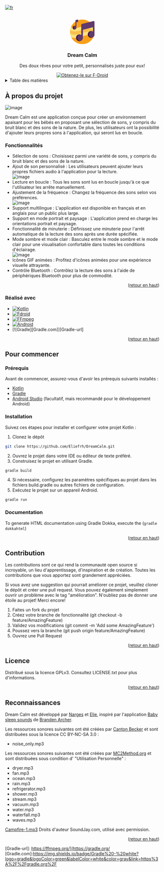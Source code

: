 [![fr](https://img.shields.io/badge/lang-fr-green.svg)](https://github.com/Eliefrh/DreamCalm/edit/main/README.fr.md)
<!-- LOGO DU PROJET -->
<br />
<div align="center">
  <a href="https://github.com/Eliefrh/DreamCalm/blob/60ed4ec1c9a043072405657deda0b08a98ed18b5/baby-sleep-sounds-master/app/src/main/music_notes-playstore.png">
    <img src="baby-sleep-sounds-master/app/src/main/music_notes-playstore.png" alt="Logo" width="80" height="80">
  </a>

  <h3 align="center">Dream Calm</h3>

  <p align="center">
    Des doux rêves pour votre petit, personnalisés juste pour eux!
  </p>
  <a href="https://f-droid.org/packages/protect.babysleepsounds/" target="_blank">
    <img src="https://f-droid.org/badge/get-it-on.png" alt="Obtenez-le sur F-Droid" height="90"/>
  </a>
</div>

<!-- TABLE DES MATIÈRES -->
<details>
  <summary>Table des matières</summary>
  <ol>
    <li><a href="#à-propos-du-projet">À propos du projet</a></li>
    <ul>
      <li><a href="#réalisé-avec">Réalisé avec</a></li>
    </ul>
    <li><a href="#pour-commencer">Pour commencer</a></li>
    <ul>
      <li><a href="#prérequis">Prérequis</a></li>
      <li><a href="#installation">Installation</a></li>
    </ul>
    <li><a href="#contribution">Contribution</a></li>
    <li><a href="#licence">Licence</a></li>
    <li><a href="#reconnaissances">Reconnaissances</a></li>
  </ol>
</details>

<!-- À PROPOS DU PROJET -->
## À propos du projet

![image](https://github.com/Eliefrh/DreamCalm/assets/78127649/6becfa05-fb41-4719-a002-b431887b5a2d)

Dream Calm est une application conçue pour créer un environnement apaisant pour les bébés en proposant une sélection de sons, y compris du bruit blanc et des sons de la nature. De plus, les utilisateurs ont la possibilité d'ajouter leurs propres sons à l'application, qui seront lus en boucle.

### Fonctionnalités
* Sélection de sons : Choisissez parmi une variété de sons, y compris du bruit blanc et des sons de la nature.
* Ajout de son personnalisé : Les utilisateurs peuvent ajouter leurs propres fichiers audio à l'application pour la lecture.<br>
![image](https://github.com/Eliefrh/DreamCalm/assets/78127649/5ad180a5-88e8-4378-b65b-95b7ac44f4e6)
* Lecture en boucle : Tous les sons sont lus en boucle jusqu'à ce que l'utilisateur les arrête manuellement.
* Ajustement de la fréquence : Changez la fréquence des sons selon vos préférences.<br>
![image](https://github.com/Eliefrh/DreamCalm/assets/78127649/2fa447c0-fc05-4258-8f16-99308153172c)
* Support multilingue : L'application est disponible en français et en anglais pour un public plus large.
* Support en mode portrait et paysage : L'application prend en charge les orientations portrait et paysage.
* Fonctionnalité de minuterie : Définissez une minuterie pour l'arrêt automatique de la lecture des sons après une durée spécifiée.
* Mode sombre et mode clair : Basculez entre le mode sombre et le mode clair pour une visualisation confortable dans toutes les conditions d'éclairage.<br>
![image](https://github.com/Eliefrh/DreamCalm/assets/78127649/e44316bf-fa8f-4e40-b31b-cc6574c8cc93)
* Icônes GIF animées : Profitez d'icônes animées pour une expérience visuelle attrayante.
* Contrôle Bluetooth : Contrôlez la lecture des sons à l'aide de périphériques Bluetooth pour plus de commodité.


<p align="right">(<a href="#readme-top">retour en haut</a>)</p>

### Réalisé avec

* [![Kotlin][Kotlin.com]][Kotlin-url]
* [![Fdroid][Fdroid.com]][Fdroid-url]
* [![FFmpeg][FFmpeg.com]][FFmpeg-url]
* [![Android][Android.com]][Android-url]
* [![Gradle][Gradle.com]][Gradle-url]
<p align="right">(<a href="#readme-top">retour en haut</a>)</p>

<!-- POUR COMMENCER -->
## Pour commencer

### Prérequis

Avant de commencer, assurez-vous d'avoir les prérequis suivants installés :

* [Kotlin](https://kotlinlang.org/)
* [Gradle](https://gradle.org/)
* [Android Studio](https://developer.android.com/studio?gad_source=1&gclid=CjwKCAjwouexBhAuEiwAtW_ZxwWbcQbTlq7LgRBNaHZr1O1bXYFwxNLvTfp9L1xw85MFZzy_DUQCGBoC9Q4QAvD_BwE&gclsrc=aw.ds) (facultatif, mais recommandé pour le développement Android)

### Installation

Suivez ces étapes pour installer et configurer votre projet Kotlin :

1. Clonez le dépôt
 ```sh
git clone https://github.com/Eliefrh/DreamCalm.git
  ```
2. Ouvrez le projet dans votre IDE ou éditeur de texte préféré.
3. Construisez le projet en utilisant Gradle.
```sh
gradle build
 ```
4. Si nécessaire, configurez les paramètres spécifiques au projet dans les fichiers build.gradle ou autres fichiers de configuration.
5. Exécutez le projet sur un appareil Android.
```sh
gradle run
 ```

### Documentation
To generate HTML documentation using Gradle Dokka, execute the (`gradle dokkahtml`)

<p align="right">(<a href="#readme-top">retour en haut</a>)</p>

<!-- CONTRIBUTING -->
## Contribution

Les contributions sont ce qui rend la communauté open source si incroyable, un lieu d'apprentissage, d'inspiration et de création. Toutes les contributions que vous apportez sont grandement appréciées.

Si vous avez une suggestion qui pourrait améliorer ce projet, veuillez cloner le dépôt et créer une pull request. Vous pouvez également simplement ouvrir un problème avec le tag "amélioration".
N'oubliez pas de donner une étoile au projet! Merci encore!

1. Faites un fork du projet
2. Créez votre branche de fonctionnalité (git checkout -b feature/AmazingFeature)
3. Validez vos modifications (git commit -m 'Add some AmazingFeature')
4. Poussez vers la branche (git push origin feature/AmazingFeature)
5. Ouvrez une Pull Request

<p align="right">(<a href="#readme-top">retour en haut</a>)</p>

<!-- LICENSE -->
## Licence
Distribué sous la licence GPLv3. Consultez LICENSE.txt pour plus d'informations.

<p align="right">(<a href="#readme-top">retour en haut</a>)</p>

<!-- REMERCIEMENTS -->
## Reconnaissances

Dream Calm est développé par [Narges](https://github.com/NarguSabz) et [Elie](https://github.com/Eliefrh), inspiré par l'application [Baby sleep sounds](https://github.com/brarcher/baby-sleep-sounds) de [Branden Archer](https://github.com/brarcher).

Les ressources sonores suivantes ont été créées par [Canton Becker](http://whitenoise.cantonbecker.com)
et sont distribuées sous la licence CC BY-NC-SA 3.0 :
 - noise_only.mp3

Les ressources sonores suivantes ont été créées par [MC2Method.org](http://mc2method.org/white-noise/)
et sont distribuées sous condition d' "Utilisation Personnelle" :

  - dryer.mp3
  - fan.mp3
  - ocean.mp3
  - rain.mp3
  - refrigerator.mp3
  - shower.mp3
  - stream.mp3
  - vacuum.mp3
  - water.mp3
  - waterfall.mp3
  - waves.mp3

[Campfire-1.mp3](https://www.soundjay.com/nature/campfire-1.mp3) Droits d'auteur SoundJay.com, utilisé avec permission.

<p align="right">(<a href="#readme-top">retour en haut</a>)</p>


<!-- MARKDOWN LINKS & IMAGES -->
<!-- https://www.markdownguide.org/basic-syntax/#reference-style-links -->
[contributors-shield]: https://img.shields.io/github/contributors/othneildrew/Best-README-Template.svg?style=for-the-badge
[contributors-url]: https://github.com/othneildrew/Best-README-Template/graphs/contributors
[forks-shield]: https://img.shields.io/github/forks/othneildrew/Best-README-Template.svg?style=for-the-badge
[forks-url]: https://github.com/othneildrew/Best-README-Template/network/members
[stars-shield]: https://img.shields.io/github/stars/othneildrew/Best-README-Template.svg?style=for-the-badge
[stars-url]: https://github.com/othneildrew/Best-README-Template/stargazers
[issues-shield]: https://img.shields.io/github/issues/othneildrew/Best-README-Template.svg?style=for-the-badge
[issues-url]: https://github.com/othneildrew/Best-README-Template/issues
[license-shield]: https://img.shields.io/github/license/othneildrew/Best-README-Template.svg?style=for-the-badge
[license-url]: https://github.com/othneildrew/Best-README-Template/blob/master/LICENSE.txt
[linkedin-shield]: https://img.shields.io/badge/-LinkedIn-black.svg?style=for-the-badge&logo=linkedin&colorB=555
[linkedin-url]: https://linkedin.com/in/othneildrew
[Kotlin-url]: https://kotlinlang.org/
[Kotlin.com]: https://img.shields.io/badge/Kotlin-white?logo=Kotlin&link=https%3A%2F%2Fkotlinlang.org%2F 
[Fdroid-url]: https://f-droid.org/en/
[Fdroid.com]: https://img.shields.io/badge/F--Droid-blue?logo=Fdroid&link=https%3A%2F%2Ff-droid.org%2Fen%2F
[FFmpeg-url]: https://ffmpeg.org/
[FFmpeg.com]: https://img.shields.io/badge/FFmpeg-white?logo=ffmpeg&logoColor=green&link=https%3A%2F%2Fffmpeg.org%2F
[Android-url]: https://developer.android.com/studio?gad_source=1&gclid=CjwKCAjwouexBhAuEiwAtW_ZxwWbcQbTlq7LgRBNaHZr1O1bXYFwxNLvTfp9L1xw85MFZzy_DUQCGBoC9Q4QAvD_BwE&gclsrc=aw.ds
[Android.com]: https://img.shields.io/badge/Android%20Studio%20-%20green?logo=android%20studio&logoColor=white&link=https%3A%2F%2Fdeveloper.android.com%2Fstudio%3Fgad_source%3D1%26gclid%3DCjwKCAjwouexBhAuEiwAtW_ZxwWbcQbTlq7LgRBNaHZr1O1bXYFwxNLvTfp9L1xw85MFZzy_DUQCGBoC9Q4QAvD_BwE%26gclsrc%3Daw.ds
[Gradle-url]: https://ffmpeg.org/](https://gradle.org/
[Gradle.com]:https://img.shields.io/badge/Gradle%20-%20white?logo=gradle&logoColor=green&labelColor=white&color=gray&link=https%3A%2F%2Fgradle.org%2F

